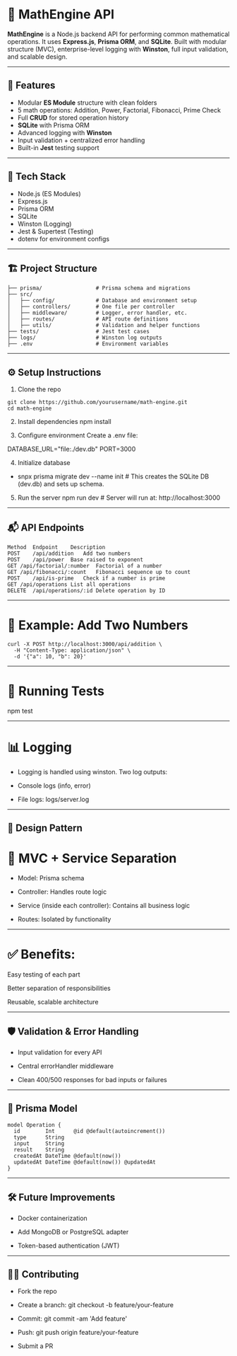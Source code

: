 # 📐 MathEngine API

**MathEngine** is a Node.js backend API for performing common mathematical operations. It uses **Express.js**, **Prisma ORM**, and **SQLite**. Built with modular structure (MVC), enterprise-level logging with **Winston**, full input validation, and scalable design.

---

## 🚀 Features

- Modular **ES Module** structure with clean folders
- 5 math operations: Addition, Power, Factorial, Fibonacci, Prime Check
- Full **CRUD** for stored operation history
- **SQLite** with Prisma ORM
- Advanced logging with **Winston**
- Input validation + centralized error handling
- Built-in **Jest** testing support

---

## 📁 Tech Stack

- Node.js (ES Modules)
- Express.js
- Prisma ORM
- SQLite
- Winston (Logging)
- Jest & Supertest (Testing)
- dotenv for environment configs

---

## 🏗️ Project Structure

```math-engine/
├── prisma/                 # Prisma schema and migrations
├── src/
│   ├── config/             # Database and environment setup
│   ├── controllers/        # One file per controller
│   ├── middleware/         # Logger, error handler, etc.
│   ├── routes/             # API route definitions
│   ├── utils/              # Validation and helper functions
├── tests/                  # Jest test cases
├── logs/                   # Winston log outputs
├── .env                    # Environment variables
```


---

## ⚙️ Setup Instructions
1. Clone the repo

```
git clone https://github.com/yourusername/math-engine.git
cd math-engine
```

2. Install dependencies
npm install

3. Configure environment
Create a .env file:

DATABASE_URL="file:./dev.db"
PORT=3000

4. Initialize database
* snpx prisma migrate dev --name init # This creates the SQLite DB (dev.db) and sets up schema.

5. Run the server
npm run dev   # Server will run at: http://localhost:3000

---

## 📬 API Endpoints
```
Method	Endpoint	Description
POST	/api/addition	Add two numbers
POST	/api/power	Base raised to exponent
GET	/api/factorial/:number	Factorial of a number
GET	/api/fibonacci/:count	Fibonacci sequence up to count
POST	/api/is-prime	Check if a number is prime
GET	/api/operations	List all operations
DELETE	/api/operations/:id	Delete operation by ID
```

---

# 📌 Example: Add Two Numbers
```
curl -X POST http://localhost:3000/api/addition \
  -H "Content-Type: application/json" \
  -d '{"a": 10, "b": 20}'
```
---

# 🧪 Running Tests
npm test

---

# 📊 Logging
- Logging is handled using winston. Two log outputs:

* Console logs (info, error)

* File logs: logs/server.log

---

## 🧠 Design Pattern
# 📂 MVC + Service Separation
- Model: Prisma schema

- Controller: Handles route logic

- Service (inside each controller): Contains all business logic

- Routes: Isolated by functionality

---

# ✅ Benefits:
Easy testing of each part

Better separation of responsibilities

Reusable, scalable architecture

---

## 🛡️ Validation & Error Handling
* Input validation for every API

* Central errorHandler middleware

* Clean 400/500 responses for bad inputs or failures

---

## 🧾 Prisma Model
```
model Operation {
  id        Int      @id @default(autoincrement())
  type      String
  input     String
  result    String
  createdAt DateTime @default(now())
  updatedAt DateTime @default(now()) @updatedAt
}
```
---

## 🛠️ Future Improvements

- Docker containerization

- Add MongoDB or PostgreSQL adapter

- Token-based authentication (JWT)

---

## 👨‍💻 Contributing
- Fork the repo

- Create a branch: git checkout -b feature/your-feature

- Commit: git commit -am 'Add feature'

- Push: git push origin feature/your-feature

- Submit a PR
